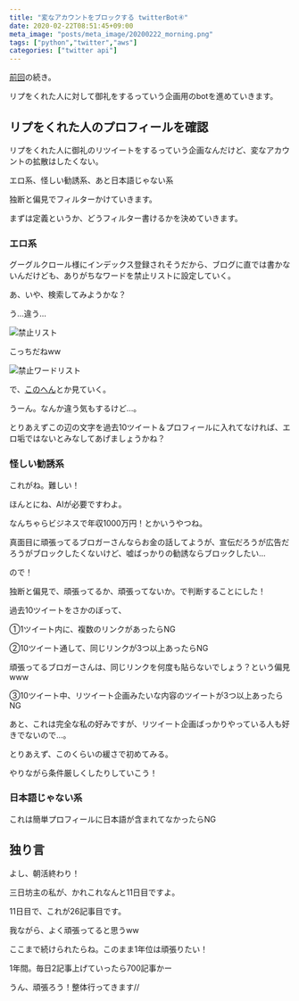 ```yaml
---
title: "変なアカウントをブロックする twitterBot④"
date: 2020-02-22T08:51:45+09:00
meta_image: "posts/meta_image/20200222_morning.png"
tags: ["python","twitter","aws"]
categories: ["twitter api"]
---
```


[前回](../20200220_night)の続き。

リプをくれた人に対して御礼をするっていう企画用のbotを進めていきます。

## リプをくれた人のプロフィールを確認

リプをくれた人に御礼のリツイートをするっていう企画なんだけど、変なアカウントの拡散はしたくない。

エロ系、怪しい勧誘系、あと日本語じゃない系

独断と偏見でフィルターかけていきます。

まずは定義というか、どうフィルター書けるかを決めていきます。

### エロ系

グーグルクロール様にインデックス登録されそうだから、ブログに直では書かないんだけども、ありがちなワードを禁止リストに設定していく。

あ、いや、検索してみようかな？

う…違う…

![禁止リスト](../img/ban-list1.png)

こっちだねww

![禁止ワードリスト](../img/ban-list2.png)

で、[このへん](https://qiita.com/hose/items/774ac58f0155ef0a9973)とか見ていく。

うーん。なんか違う気もするけど…。

とりあえずこの辺の文字を過去10ツイート＆プロフィールに入れてなければ、エロ垢ではないとみなしてあげましょうかね？

### 怪しい勧誘系

これがね。難しい！

ほんとにね、AIが必要ですわよ。

なんちゃらビジネスで年収1000万円！とかいうやつね。

真面目に頑張ってるブロガーさんならお金の話してようが、宣伝だろうが広告だろうがブロックしたくないけど、嘘ばっかりの勧誘ならブロックしたい…

ので！

独断と偏見で、頑張ってるか、頑張ってないか。で判断することにした！

過去10ツイートをさかのぼって、

①1ツイート内に、複数のリンクがあったらNG

②10ツイート通して、同じリンクが3つ以上あったらNG

頑張ってるブロガーさんは、同じリンクを何度も貼らないでしょう？という偏見www

③10ツイート中、リツイート企画みたいな内容のツイートが3つ以上あったらNG

あと、これは完全な私の好みですが、リツイート企画ばっかりやっている人も好きでないので…。

とりあえず、このくらいの緩さで初めてみる。

やりながら条件厳しくしたりしていこう！

### 日本語じゃない系

これは簡単プロフィールに日本語が含まれてなかったらNG

## 独り言

よし、朝活終わり！

三日坊主の私が、かれこれなんと11日目ですよ。

11日目で、これが26記事目です。

我ながら、よく頑張ってると思うww

ここまで続けられたらね。このまま1年位は頑張りたい！

1年間。毎日2記事上げていったら700記事かー

うん、頑張ろう！整体行ってきます//